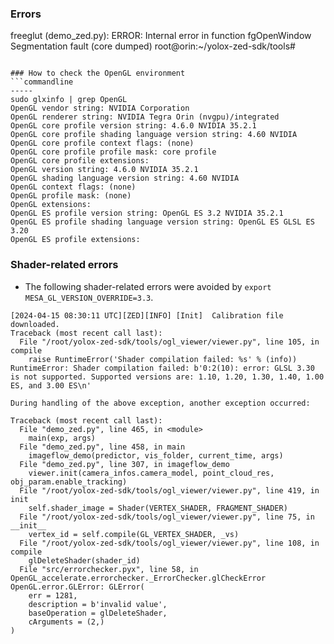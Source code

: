 ### Errors 
freeglut (demo_zed.py):  ERROR:  Internal error <FBConfig with necessary capabilities not found> in function fgOpenWindow
Segmentation fault (core dumped)
root@orin:~/yolox-zed-sdk/tools#
```

### How to check the OpenGL environment
```commandline
-----
sudo glxinfo | grep OpenGL
OpenGL vendor string: NVIDIA Corporation
OpenGL renderer string: NVIDIA Tegra Orin (nvgpu)/integrated
OpenGL core profile version string: 4.6.0 NVIDIA 35.2.1
OpenGL core profile shading language version string: 4.60 NVIDIA
OpenGL core profile context flags: (none)
OpenGL core profile profile mask: core profile
OpenGL core profile extensions:
OpenGL version string: 4.6.0 NVIDIA 35.2.1
OpenGL shading language version string: 4.60 NVIDIA
OpenGL context flags: (none)
OpenGL profile mask: (none)
OpenGL extensions:
OpenGL ES profile version string: OpenGL ES 3.2 NVIDIA 35.2.1
OpenGL ES profile shading language version string: OpenGL ES GLSL ES 3.20
OpenGL ES profile extensions:
```


### Shader-related errors
- The following shader-related errors were avoided by `export MESA_GL_VERSION_OVERRIDE=3.3`.
```commandline
[2024-04-15 08:30:11 UTC][ZED][INFO] [Init]  Calibration file downloaded.
Traceback (most recent call last):
  File "/root/yolox-zed-sdk/tools/ogl_viewer/viewer.py", line 105, in compile
    raise RuntimeError('Shader compilation failed: %s' % (info))
RuntimeError: Shader compilation failed: b'0:2(10): error: GLSL 3.30 is not supported. Supported versions are: 1.10, 1.20, 1.30, 1.40, 1.00 ES, and 3.00 ES\n'

During handling of the above exception, another exception occurred:

Traceback (most recent call last):
  File "demo_zed.py", line 465, in <module>
    main(exp, args)
  File "demo_zed.py", line 458, in main
    imageflow_demo(predictor, vis_folder, current_time, args)
  File "demo_zed.py", line 307, in imageflow_demo
    viewer.init(camera_infos.camera_model, point_cloud_res, obj_param.enable_tracking)
  File "/root/yolox-zed-sdk/tools/ogl_viewer/viewer.py", line 419, in init
    self.shader_image = Shader(VERTEX_SHADER, FRAGMENT_SHADER)
  File "/root/yolox-zed-sdk/tools/ogl_viewer/viewer.py", line 75, in __init__
    vertex_id = self.compile(GL_VERTEX_SHADER, _vs)
  File "/root/yolox-zed-sdk/tools/ogl_viewer/viewer.py", line 108, in compile
    glDeleteShader(shader_id)
  File "src/errorchecker.pyx", line 58, in OpenGL_accelerate.errorchecker._ErrorChecker.glCheckError
OpenGL.error.GLError: GLError(
	err = 1281,
	description = b'invalid value',
	baseOperation = glDeleteShader,
	cArguments = (2,)
)
```
